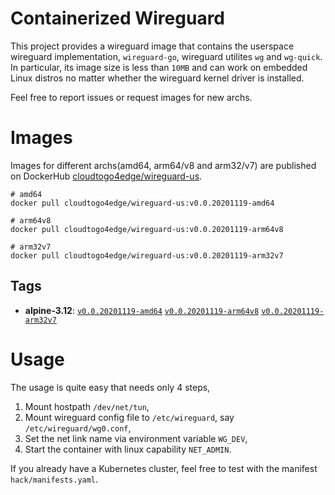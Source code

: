 # Containerized Wireguard

This project provides a wireguard image that contains the userspace wireguard implementation, `wireguard-go`, wireguard utilites `wg` and `wg-quick`.
In particular, its image size is less than `10MB` and can work on embedded Linux distros no matter whether the wireguard kernel driver is installed.

Feel free to report issues or request images for new archs.

# Images

Images for different archs(amd64, arm64/v8 and arm32/v7) are published on DockerHub [cloudtogo4edge/wireguard-us](https://hub.docker.com/r/cloudtogo4edge/wireguard-us).

```
# amd64
docker pull cloudtogo4edge/wireguard-us:v0.0.20201119-amd64

# arm64v8
docker pull cloudtogo4edge/wireguard-us:v0.0.20201119-arm64v8

# arm32v7
docker pull cloudtogo4edge/wireguard-us:v0.0.20201119-arm32v7
```

## Tags

* **alpine-3.12**: [`v0.0.20201119-amd64`](https://github.com/cloudtogo/containerized-wireguard/blob/master/alpine.amd64/Dockerfile) [`v0.0.20201119-arm64v8`](https://github.com/cloudtogo/containerized-wireguard/blob/master/alpine.arm64v8/Dockerfile) [`v0.0.20201119-arm32v7`](https://github.com/cloudtogo/containerized-wireguard/blob/master/alpine.arm32v7/Dockerfile)

# Usage

The usage is quite easy that needs only 4 steps,

1. Mount hostpath `/dev/net/tun`,
2. Mount wireguard config file to `/etc/wireguard`, say `/etc/wireguard/wg0.conf`,
3. Set the net link name via environment variable `WG_DEV`,
4. Start the container with linux capability `NET_ADMIN`.

If you already have a Kubernetes cluster, feel free to test with the manifest `hack/manifests.yaml`.